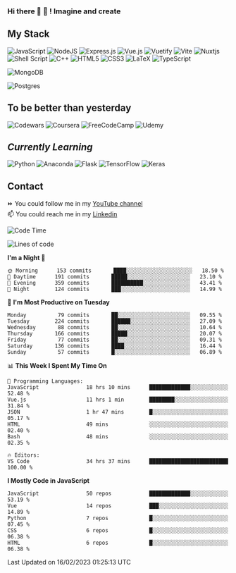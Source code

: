 ### Hi there 👋 🤖 ! Imagine and create

## My Stack
![JavaScript](https://img.shields.io/badge/javascript-%23323330.svg?style=for-the-badge&logo=javascript&logoColor=%23F7DF1E) ![NodeJS](https://img.shields.io/badge/node.js-6DA55F?style=for-the-badge&logo=node.js&logoColor=white) <img alt="Express.js" src="https://img.shields.io/badge/express.js%20-%23404d59.svg?&style=for-the-badge"/> ![Vue.js](https://img.shields.io/badge/vuejs-%2335495e.svg?style=for-the-badge&logo=vuedotjs&logoColor=%234FC08D) ![Vuetify](https://img.shields.io/badge/Vuetify-1867C0?style=for-the-badge&logo=vuetify&logoColor=AEDDFF) ![Vite](https://img.shields.io/badge/vite-%23646CFF.svg?style=for-the-badge&logo=vite&logoColor=white) ![Nuxtjs](https://img.shields.io/badge/Nuxt-002E3B?style=for-the-badge&logo=nuxtdotjs&logoColor=#00DC82) ![Shell Script](https://img.shields.io/badge/shell_script-%23121011.svg?style=for-the-badge&logo=gnu-bash&logoColor=white) ![C++](https://img.shields.io/badge/c++-%2300599C.svg?style=for-the-badge&logo=c%2B%2B&logoColor=white) ![HTML5](https://img.shields.io/badge/html5-%23E34F26.svg?style=for-the-badge&logo=html5&logoColor=white) ![CSS3](https://img.shields.io/badge/css3-%231572B6.svg?style=for-the-badge&logo=css3&logoColor=white) ![LaTeX](https://img.shields.io/badge/latex-%23008080.svg?style=for-the-badge&logo=latex&logoColor=white) ![TypeScript](https://img.shields.io/badge/typescript-%23007ACC.svg?style=for-the-badge&logo=typescript&logoColor=white)
<div>
  <img alt="MongoDB" src ="https://img.shields.io/badge/MongoDB-%234ea94b.svg?&style=for-the-badge&logo=mongodb&logoColor=white"/>
  
  ![Postgres](https://img.shields.io/badge/postgres-%23316192.svg?style=for-the-badge&logo=postgresql&logoColor=white)
</div>

## To be better than yesterday
![Codewars](https://img.shields.io/badge/Codewars-B1361E?style=for-the-badge&logo=codewars&logoColor=grey)
  ![Coursera](https://img.shields.io/badge/Coursera-%230056D2.svg?style=for-the-badge&logo=Coursera&logoColor=white)
  ![FreeCodeCamp](https://img.shields.io/badge/Freecodecamp-%23123.svg?&style=for-the-badge&logo=freecodecamp&logoColor=green)
  ![Udemy](https://img.shields.io/badge/Udemy-A435F0?style=for-the-badge&logo=Udemy&logoColor=white)

## *Currently Learning*
![Python](https://img.shields.io/badge/python-3670A0?style=for-the-badge&logo=python&logoColor=ffdd54) ![Anaconda](https://img.shields.io/badge/Anaconda-%2344A833.svg?style=for-the-badge&logo=anaconda&logoColor=white) 
![Flask](https://img.shields.io/badge/flask-%23000.svg?style=for-the-badge&logo=flask&logoColor=white) ![TensorFlow](https://img.shields.io/badge/TensorFlow-%23FF6F00.svg?style=for-the-badge&logo=TensorFlow&logoColor=white) ![Keras](https://img.shields.io/badge/Keras-%23D00000.svg?style=for-the-badge&logo=Keras&logoColor=white)

## Contact
⏩ You could follow me in my <a href="https://www.youtube.com/c/ViktorJimenezF" target="blank">YouTube channel</a>   <br>
📫 You could reach me in my <a href="https://www.linkedin.com/in/victorjuanjimenez/" target="blank">Linkedin</a>  

<!--START_SECTION:waka-->
![Code Time](http://img.shields.io/badge/Code%20Time-772%20hrs%2033%20mins-blue)

![Lines of code](https://img.shields.io/badge/From%20Hello%20World%20I%27ve%20Written--130%20Thousand%20lines%20of%20code-blue)

**I'm a Night 🦉** 

```text
🌞 Morning      153 commits       ████░░░░░░░░░░░░░░░░░░░░░   18.50 % 
🌆 Daytime      191 commits       █████░░░░░░░░░░░░░░░░░░░░   23.10 % 
🌃 Evening      359 commits       ██████████░░░░░░░░░░░░░░░   43.41 % 
🌙 Night        124 commits       ███░░░░░░░░░░░░░░░░░░░░░░   14.99 % 

```
📅 **I'm Most Productive on Tuesday** 

```text
Monday          79 commits       ██░░░░░░░░░░░░░░░░░░░░░░░   09.55 % 
Tuesday        224 commits       ██████░░░░░░░░░░░░░░░░░░░   27.09 % 
Wednesday       88 commits       ██░░░░░░░░░░░░░░░░░░░░░░░   10.64 % 
Thursday       166 commits       █████░░░░░░░░░░░░░░░░░░░░   20.07 % 
Friday          77 commits       ██░░░░░░░░░░░░░░░░░░░░░░░   09.31 % 
Saturday       136 commits       ████░░░░░░░░░░░░░░░░░░░░░   16.44 % 
Sunday          57 commits       █░░░░░░░░░░░░░░░░░░░░░░░░   06.89 % 

```


📊 **This Week I Spent My Time On** 

```text
💬 Programming Languages: 
JavaScript               18 hrs 10 mins      █████████████░░░░░░░░░░░░   52.48 % 
Vue.js                   11 hrs 1 min        ████████░░░░░░░░░░░░░░░░░   31.84 % 
JSON                     1 hr 47 mins        █░░░░░░░░░░░░░░░░░░░░░░░░   05.17 % 
HTML                     49 mins             ░░░░░░░░░░░░░░░░░░░░░░░░░   02.40 % 
Bash                     48 mins             ░░░░░░░░░░░░░░░░░░░░░░░░░   02.35 % 

🔥 Editors: 
VS Code                  34 hrs 37 mins      █████████████████████████   100.00 % 

```

**I Mostly Code in JavaScript** 

```text
JavaScript               50 repos            █████████████░░░░░░░░░░░░   53.19 % 
Vue                      14 repos            ███░░░░░░░░░░░░░░░░░░░░░░   14.89 % 
Python                   7 repos             █░░░░░░░░░░░░░░░░░░░░░░░░   07.45 % 
CSS                      6 repos             █░░░░░░░░░░░░░░░░░░░░░░░░   06.38 % 
HTML                     6 repos             █░░░░░░░░░░░░░░░░░░░░░░░░   06.38 % 

```



 Last Updated on 16/02/2023 01:25:13 UTC
<!--END_SECTION:waka-->

<!--
**ViktorJJF/ViktorJJF** is a ✨ _special_ ✨ repository because its `README.md` (this file) appears on your GitHub profile.



Here are some ideas to get you started:

- 🔭 I’m currently working on ...
- 🌱 I’m currently learning ...
- 👯 I’m looking to collaborate on ...
- 🤔 I’m looking for help with ...
- 💬 Ask me about ...
- 📫 How to reach me: ...
- 😄 Pronouns: ...
- ⚡ Fun fact: ...
-->
